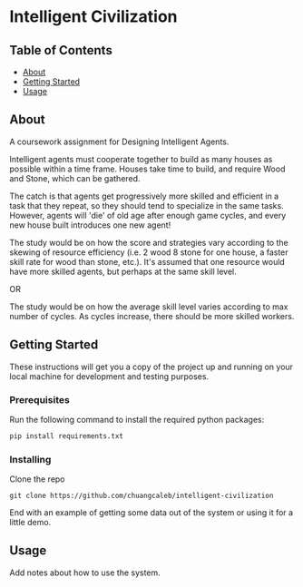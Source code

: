 # Intelligent Civilization

## Table of Contents

- [About](#about)
- [Getting Started](#getting_started)
- [Usage](#usage)
<!-- - [Contributing](../CONTRIBUTING.md) -->

## About <a name = "about"></a>

A coursework assignment for Designing Intelligent Agents.

Intelligent agents must cooperate together to build as many houses as possible within a time frame. Houses take time to build, and require Wood and Stone, which can be gathered.

The catch is that agents get progressively more skilled and efficient in a task that they repeat, so they should tend to specialize in the same tasks. However, agents will 'die' of old age after enough game cycles, and every new house built introduces one new agent!

The study would be on how the score and strategies vary according to the skewing of resource efficiency (i.e. 2 wood 8 stone for one house, a faster skill rate for wood than stone, etc.). It's assumed that one resource would have more skilled agents, but perhaps at the same skill level.

OR

The study would be on how the average skill level varies according to max number of cycles. As cycles increase, there should be more skilled workers.

## Getting Started <a name = "getting_started"></a>

These instructions will get you a copy of the project up and running on your local machine for development and testing purposes.

### Prerequisites

Run the following command to install the required python packages:

```python
pip install requirements.txt
```

### Installing

Clone the repo

```shell
git clone https://github.com/chuangcaleb/intelligent-civilization
```

End with an example of getting some data out of the system or using it for a little demo.

## Usage <a name = "usage"></a>

Add notes about how to use the system.
